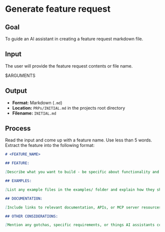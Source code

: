 # Generate feature request

## Goal

To guide an AI assistant in creating a feature request markdown file.

## Input

The user will provide the feature request contents or file name.

<feature>
$ARGUMENTS
</feature>

## Output

- **Format:** Markdown (`.md`)
- **Location:** `PRPs/INITIAL.md` in the projects root directory
- **Filename:** `INITIAL.md`

## Process

Read the input and come up with a feature name. Use less than 5 words.
Extract the feature into the following format:

```md
# <FEATURE_NAME>

## FEATURE:

[Describe what you want to build - be specific about functionality and requirements]

## EXAMPLES:

[List any example files in the examples/ folder and explain how they should be used]

## DOCUMENTATION:

[Include links to relevant documentation, APIs, or MCP server resources]

## OTHER CONSIDERATIONS:

[Mention any gotchas, specific requirements, or things AI assistants commonly miss]
```
